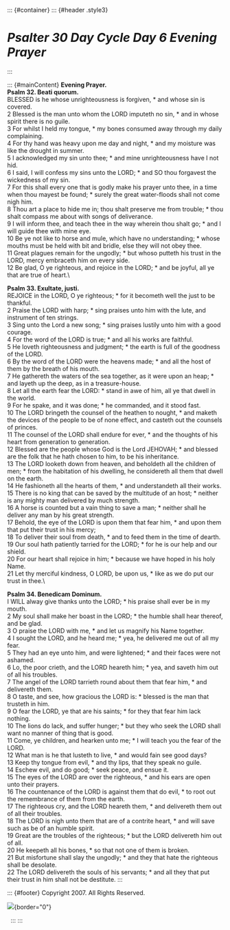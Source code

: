 ::: {#container}
::: {#header .style3}
# *Psalter 30 Day Cycle Day 6 Evening Prayer*
:::

::: {#mainContent}
**Evening Prayer.\
Psalm 32. Beati quorum.**\
BLESSED is he whose unrighteousness is forgiven, \* and whose sin is
covered.\
2 Blessed is the man unto whom the LORD imputeth no sin, \* and in whose
spirit there is no guile.\
3 For whilst I held my tongue, \* my bones consumed away through my
daily complaining.\
4 For thy hand was heavy upon me day and night, \* and my moisture was
like the drought in summer.\
5 I acknowledged my sin unto thee; \* and mine unrighteousness have I
not hid.\
6 I said, I will confess my sins unto the LORD; \* and SO thou forgavest
the wickedness of my sin.\
7 For this shall every one that is godly make his prayer unto thee, in a
time when thou mayest be found; \* surely the great water-floods shall
not come nigh him.\
8 Thou art a place to hide me in; thou shalt preserve me from trouble;
\* thou shalt compass me about with songs of deliverance.\
9 I will inform thee, and teach thee in the way wherein thou shalt go;
\* and I will guide thee with mine eye.\
10 Be ye not like to horse and mule, which have no understanding; \*
whose mouths must be held with bit and bridle, else they will not obey
thee.\
11 Great plagues remain for the ungodly; \* but whoso putteth his trust
in the LORD, mercy embraceth him on every side.\
12 Be glad, O ye righteous, and rejoice in the LORD; \* and be joyful,
all ye that are true of heart.\

**Psalm 33. Exultate, justi.**\
REJOICE in the LORD, O ye righteous; \* for it becometh well the just to
be thankful.\
2 Praise the LORD with harp; \* sing praises unto him with the lute, and
instrument of ten strings.\
3 Sing unto the Lord a new song; \* sing praises lustily unto him with a
good courage.\
4 For the word of the LORD is true; \* and all his works are faithful.\
5 He loveth righteousness and judgment; \* the earth is full of the
goodness of the LORD.\
6 By the word of the LORD were the heavens made; \* and all the host of
them by the breath of his mouth.\
7 He gathereth the waters of the sea together, as it were upon an heap;
\* and layeth up the deep, as in a treasure-house.\
8 Let all the earth fear the LORD: \* stand in awe of him, all ye that
dwell in the world.\
9 For he spake, and it was done; \* he commanded, and it stood fast.\
10 The LORD bringeth the counsel of the heathen to nought, \* and maketh
the devices of the people to be of none effect, and casteth out the
counsels of princes.\
11 The counsel of the LORD shall endure for ever, \* and the thoughts of
his heart from generation to generation.\
12 Blessed are the people whose God is the Lord JEHOVAH; \* and blessed
are the folk that he hath chosen to him, to be his inheritance.\
13 The LORD looketh down from heaven, and beholdeth all the children of
men; \* from the habitation of his dwelling, he considereth all them
that dwell on the earth.\
14 He fashioneth all the hearts of them, \* and understandeth all their
works.\
15 There is no king that can be saved by the multitude of an host; \*
neither is any mighty man delivered by much strength.\
16 A horse is counted but a vain thing to save a man; \* neither shall
he deliver any man by his great strength.\
17 Behold, the eye of the LORD is upon them that fear him, \* and upon
them that put their trust in his mercy;\
18 To deliver their soul from death, \* and to feed them in the time of
dearth.\
19 Our soul hath patiently tarried for the LORD; \* for he is our help
and our shield.\
20 For our heart shall rejoice in him; \* because we have hoped in his
holy Name.\
21 Let thy merciful kindness, O LORD, be upon us, \* like as we do put
our trust in thee.\

**Psalm 34. Benedicam Dominum.**\
I WILL alway give thanks unto the LORD; \* his praise shall ever be in
my mouth.\
2 My soul shall make her boast in the LORD; \* the humble shall hear
thereof, and be glad.\
3 O praise the LORD with me, \* and let us magnify his Name together.\
4 I sought the LORD, and he heard me; \* yea, he delivered me out of all
my fear.\
5 They had an eye unto him, and were lightened; \* and their faces were
not ashamed.\
6 Lo, the poor crieth, and the LORD heareth him; \* yea, and saveth him
out of all his troubles.\
7 The angel of the LORD tarrieth round about them that fear him, \* and
delivereth them.\
8 O taste, and see, how gracious the LORD is: \* blessed is the man that
trusteth in him.\
9 O fear the LORD, ye that are his saints; \* for they that fear him
lack nothing.\
10 The lions do lack, and suffer hunger; \* but they who seek the LORD
shall want no manner of thing that is good.\
11 Come, ye children, and hearken unto me; \* I will teach you the fear
of the LORD.\
12 What man is he that lusteth to live, \* and would fain see good
days?\
13 Keep thy tongue from evil, \* and thy lips, that they speak no
guile.\
14 Eschew evil, and do good; \* seek peace, and ensue it.\
15 The eyes of the LORD are over the righteous, \* and his ears are open
unto their prayers.\
16 The countenance of the LORD is against them that do evil, \* to root
out the remembrance of them from the earth.\
17 The righteous cry, and the LORD heareth them, \* and delivereth them
out of all their troubles.\
18 The LORD is nigh unto them that are of a contrite heart, \* and will
save such as be of an humble spirit.\
19 Great are the troubles of the righteous; \* but the LORD delivereth
him out of all.\
20 He keepeth all his bones, \* so that not one of them is broken.\
21 But misfortune shall slay the ungodly; \* and they that hate the
righteous shall be desolate.\
22 The LORD delivereth the souls of his servants; \* and all they that
put their trust in him shall not be destitute.
:::

::: {#footer}
Copyright 2007. All Rights Reserved.

![](http://stats.superstats.com/b/ss/DAVIDMCMANNES/1){border="0"}

 
:::
:::

